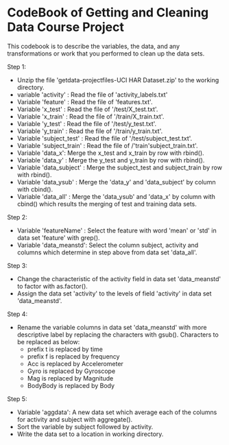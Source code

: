 # CodeBook of Getting and Cleaning Data Course Project

This codebook is to describe the variables, the data, and any transformations or work that you performed to clean up the data sets.

Step 1:
  - Unzip the file 'getdata-projectfiles-UCI HAR Dataset.zip' to the working directory.
  - variable 'activity' : Read the file of 'activity_labels.txt'
  - Variable 'feature' : Read the file of 'features.txt'.
  - Variable 'x_test' : Read the file of '/test/X_test.txt'.
  - Variable 'x_train' : Read the file of '/train/X_train.txt'.
  - Variable 'y_test' : Read the file of '/test/y_test.txt'.
  - Variable 'y_train' : Read the file of '/train/y_train.txt'.
  - Variable 'subject_test' : Read the file of '/test/subject_test.txt'.
  - Variable 'subject_train' : Read the file of /'train'subject_train.txt'.
  - Variable 'data_x': Merge the x_test and x_train by row with rbind().
  - Variable 'data_y' : Merge the y_test and y_train by row with rbind().
  - Variable 'data_subject' : Merge the subject_test and subject_train by row with rbind().
  - Variable 'data_ysub' : Merge the 'data_y' and 'data_subject' by column with cbind().
  - Variable 'data_all' : Merge the 'data_ysub' and 'data_x' by column with cbind() which results the merging of test and training data sets.

Step 2:
  - Variable 'featureName' : Select the feature with word 'mean' or 'std' in data set 'feature' with grep().
  - Variable 'data_meanstd':  Select the column subject, activity and columns which determine in step above from data set 'data_all'.

Step 3:
  - Change the characteristic of the activity field in data set 'data_meanstd' to factor with as.factor().
  - Assign the data set 'activity' to the levels of field 'activity' in data set 'data_meanstd'.

Step 4:
  - Rename the variable columns in data set 'data_meanstd' with more descriptive label by replacing the characters with gsub().   Characters to be replaced as below:
      * prefix t is replaced by time
      * prefix f is replaced by frequency
      * Acc is replaced by Accelerometer
      * Gyro is replaced by Gyroscope
      * Mag is replaced by Magnitude
      * BodyBody is replaced by Body
  
Step 5:
  - Variable 'aggdata': A new data set which average each of the columns for activity and subject with aggregate().
  - Sort the variable by subject followed by activity.
  - Write the data set to a location in working directory.

